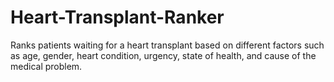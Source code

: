 # Heart-Transplant-Ranker
Ranks patients waiting for a heart transplant based on different factors such as age, gender, heart condition, urgency, state of health, and cause of the medical problem. 
